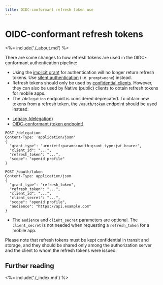 ```yaml
---
title: OIDC-conformant refresh token use
---
```


# OIDC-conformant refresh tokens

<%= include('./_about.md') %>

There are some changes to how refresh tokens are used in the OIDC-conformant authentication pipeline:

* Using the [implicit grant](/api-auth/tutorials/adoption/implicit) for authentication will no longer return refresh tokens.
  Use [silent authentication](/api-auth/tutorials/silent-authentication) (i.e. `prompt=none`) instead.
* Refresh tokens should only be used by [confidential clients](/api-auth/client-types). However, they can also be used by Native (public) clients to obtain refresh tokens for mobile apps. 
* The `/delegation` endpoint is considered deprecated. To obtain new tokens from a refresh token, the `/oauth/token` endpoint should be used instead:

<div class="code-picker">
  <div class="languages-bar">
    <ul>
      <li><a href="#refresh-legacy" data-toggle="tab">Legacy (delegation)</a></li>
      <li><a href="#refresh-oidc" data-toggle="tab">OIDC-conformant (token endpoint)</a></li>
    </ul>
  </div>
  <div class="tab-content">
    <div id="refresh-legacy" class="tab-pane active">
      <pre class="text hljs"><code>POST /delegation
Content-Type: 'application/json'
{
  "grant_type": "urn:ietf:params:oauth:grant-type:jwt-bearer",
  "client_id": "...",
  "refresh_token": "...",
  "scope": "openid profile"
}
</code></pre>
   </div>
    <div id="refresh-oidc" class="tab-pane">
      <pre class="text hljs"><code>POST /oauth/token
Content-Type: application/json
{
  "grant_type": "refresh_token",
  "refresh_token": "...",
  "client_id": "...",
  "client_secret": "...",
  "scope": "openid profile",
  "audience": "https://api.example.com"
}
</code></pre>
<ul><li>The <code>audience</code> and <code>client_secret</code> parameters are optional. The <code>client_secret</code> is not needed when requesting a <code>refresh_token</code> for a mobile app.</li></ul>
   </div>
  </div>
</div>

Please note that refresh tokens must be kept confidential in transit and storage, and they should be shared only among the authorization server and the client to whom the refresh tokens were issued.

## Further reading

<%= include('./_index.md') %>
